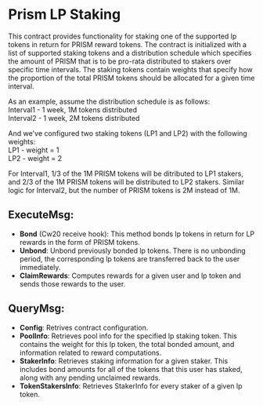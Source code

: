 # Prism LP Staking

This contract provides functionality for staking one of the supported lp tokens in return for PRISM reward tokens. The contract is initialized with a list of supported staking tokens and a distribution schedule which specifies the amount of PRISM that is to be pro-rata distributed to stakers over specific time intervals.  The staking tokens contain weights that specify how the proportion of the total PRISM tokens should be allocated for a given time interval.  

As an example, assume the distribution schedule is as follows:  
  Interval1 - 1 week, 1M tokens distributed  
  Interval2 - 1 week, 2M tokens distributed  

And we've configured two staking tokens (LP1 and LP2) with the following weights:  
  LP1 - weight = 1  
  LP2 - weight = 2  

For Interval1, 1/3 of the 1M PRISM tokens will be ditributed to LP1 stakers, and 2/3 of the 1M PRISM tokens will be distributed to LP2 stakers.  Similar logic for Interval2, but the number of PRISM tokens is 2M instead of 1M. 

## ExecuteMsg:
  - **Bond** (Cw20 receive hook): This method bonds lp tokens in return for LP rewards in the form of PRISM tokens.
  - **Unbond**: Unbond previously bonded lp tokens.  There is no unbonding period, the corresponding lp tokens are transferred back to the user immediately.
  - **ClaimRewards**: Computes rewards for a given user and lp token and sends those rewards to the user.   

## QueryMsg:
  - **Config**: Retrives contract configuration.
  - **PoolInfo**: Retrieves pool info for the specified lp staking token.  This contains the weight for this lp token, the total bonded amount, and information related to reward computations.  
  - **StakerInfo**: Retrieves staking information for a given staker.  This includes bond amounts for all of the tokens that this user has staked, along with any pending unclaimed rewards.  
  - **TokenStakersInfo**: Retrieves StakerInfo for every staker of a given lp token.  
